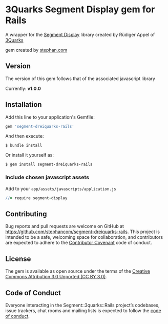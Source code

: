 # 3Quarks Segment Display gem for Rails

A wrapper for the [Segment Display](http://www.3quarks.com/en/SegmentDisplay/index.html#sourceCode) library created by Rüdiger Appel of [3Quarks](http://www.3quarks.com/)

gem created by [stephan.com](http://stephan.com/)

## Version
The version of this gem follows that of the associated javascript library

Currently: **v1.0.0**

## Installation

Add this line to your application's Gemfile:

```ruby
gem 'segment-dreiquarks-rails'
```

And then execute:

    $ bundle install

Or install it yourself as:

    $ gem install segment-dreiquarks-rails

### Include chosen javascript assets

Add to your `app/assets/javascripts/application.js`

```coffee
//= require segment-display
```

## Contributing

Bug reports and pull requests are welcome on GitHub at https://github.com/stephancom/segment-dreiquarks-rails. This project is intended to be a safe, welcoming space for collaboration, and contributors are expected to adhere to the [Contributor Covenant](http://contributor-covenant.org) code of conduct.

## License

The gem is available as open source under the terms of the [Creative Commons Attribution 3.0 Unported (CC BY 3.0)](https://creativecommons.org/licenses/by/3.0/).

## Code of Conduct

Everyone interacting in the Segment::3quarks::Rails project’s codebases, issue trackers, chat rooms and mailing lists is expected to follow the [code of conduct](https://github.com/stephancom/segment-dreiquarks-rails/blob/master/CODE_OF_CONDUCT.md).

